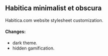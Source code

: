 ## Habitica minimalist et obscura
Habitica.com website stylesheet customization.
#### Changes:
- dark theme.
- hidden gamification.
